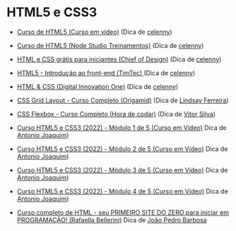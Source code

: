 # HTML5 e CSS3

- [Curso de HTML5 (Curso em vídeo)](https://www.youtube.com/playlist?list=PLHz_AreHm4dlAnJ_jJtV29RFxnPHDuk9o) (Dica de [celenny](https://github.com/celenny))

- [Curso de HTML5 (Node Studio Treinamentos)](https://www.youtube.com/playlist?list=PLwXQLZ3FdTVGKl3iPEyEWpFoYkMUxWW5O) (Dica de [celenny](https://github.com/celenny))

- [HTML e CSS grátis para iniciantes (Chief of Design)](https://www.youtube.com/playlist?list=PLwgL9IEA0PxUjbhob9UMdpVq12sGrjgU6) (Dica de [celenny](https://github.com/celenny))

- [HTML5 - Introdução ao front-end (TimTec) ](https://cursos.timtec.com.br/course/html5/intro) (Dica de [celenny](https://github.com/celenny))

- [HTML & CSS (Digital Innovation One)](https://web.dio.me/browse?editorial=38caf766-986c-430c-94f6-1d8e4704fade&page=1) (Dica de [celenny](https://github.com/celenny))

- [CSS Grid Layout - Curso Completo (Origamid)](https://www.youtube.com/watch?v=hKXOVD2Yrj8&t=9384s) (Dica de [Lindsay Ferreira](https://github.com/linferreira))

- [CSS Flexbox - Curso Completo (Hora de codar)](https://www.youtube.com/watch?v=P9TrFDNwor4) (Dica de [Vitor Silva](https://github.com/vitorAzevedo09))

- [Curso HTML5 e CSS3 (2022) - Módulo 1 de 5 (Curso em Vídeo)](https://www.youtube.com/watch?v=Ejkb_YpuHWs&list=PLHz_AreHm4dkZ9-atkcmcBaMZdmLHft8n) Dica de [Antonio Joaquim](https://github.com/AntJoaquimDev))

- [Curso HTML5 e CSS3 (2022) - Módulo 2 de 5 (Curso em Vídeo)](https://www.youtube.com/watch?v=vPNIAJ9B4hg&list=PLHz_AreHm4dlUpEXkY1AyVLQGcpSgVF8s) Dica de [Antonio Joaquim](https://github.com/AntJoaquimDev))

- [Curso HTML5 e CSS3 (2022) - Módulo 3 de 5 (Curso em Vídeo)](https://www.youtube.com/watch?v=ofFgnDtn_1c&list=PLHz_AreHm4dmcAviDwiGgHbeEJToxbOpZ) Dica de [Antonio Joaquim](https://github.com/AntJoaquimDev))

- [Curso HTML5 e CSS3 (2022) - Módulo 4 de 5 (Curso em Vídeo)](https://www.youtube.com/watch?v=zHKHMmEG9vE&list=PLHz_AreHm4dkcVCk2Bn_fdVQ81Fkrh6WT) Dica de [Antonio Joaquim](https://github.com/AntJoaquimDev))

- [Curso completo de HTML - seu PRIMEIRO SITE DO ZERO para iniciar em PROGRAMAÇÃO! (Rafaella Bellerini)](https://www.youtube.com/watch?v=Fhy-5CtVkiM) Dica de [João Pedro Barbosa](https://github.com/barbosa-jp)